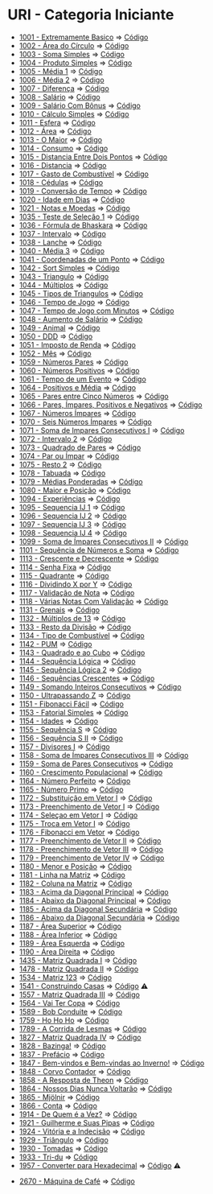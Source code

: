 # URI - Categoria Iniciante

* [1001 - Extremamente Basico](1001%20-%20Extremamente%20B%C3%A1sico.pdf) => [Código](ExtremamenteBasico.c)
* [1002 - Área do Círculo](1002%20-%20%C3%81rea%20do%20C%C3%ADrculo.pdf) => [Código](AreaDoCirculo.c)
* [1003 - Soma Simples](1003%20-%20Soma%20Simples.pdf) => [Código](SomaSimples.c)
* [1004 - Produto Simples](1004%20-%20Produto%20Simples.pdf) => [Código](ProdutoSimples.c)
* [1005 - Média 1](1005%20-%20M%C3%A9dia%201.pdf) => [Código](Media1.c)
* [1006 - Média 2](1006%20-%20M%C3%A9dia%202.pdf) => [Código](Media2.c)
* [1007 - Diferença](1007%20-%20Diferen%C3%A7a.pdf) => [Código](Diferenca.c)
* [1008 - Salário](1008%20-%20Sal%C3%A1rio.pdf) => [Código](Salario.c)
* [1009 - Salário Com Bônus](1009%20-%20Sal%C3%A1rio%20com%20B%C3%B4nus.pdf) => [Código](SalarioComBonus.c)
* [1010 - Cálculo Simples](1010%20-%20C%C3%A1lculo%20Simples.pdf) => [Código](CalculoSimples.c)
* [1011 - Esfera](1011%20-%20Esfera.pdf) => [Código](Esfera.c)
* [1012 - Área](1012%20-%20%C3%81rea.pdf) => [Código](Area.c)
* [1013 - O Maior](1013%20-%20O%20Maior.pdf) => [Código](OMaior.c)
* [1014 - Consumo](1014%20-%20Consumo.pdf) => [Código](Consumo.c)
* [1015 - Distancia Entre Dois Pontos](1015%20-%20Dist%C3%A2ncia%20Entre%20Dois%20Pontos.pdf) => [Código](DistanciaEntreDoisPontos.c)
* [1016 - Distancia](1016%20-%20Dist%C3%A2ncia.pdf) => [Código](Distancia.c)
* [1017 - Gasto de Combustível](1017%20-%20Gasto%20de%20Combust%C3%ADvel.pdf) => [Código](GastoDeCombustivel.c)
* [1018 - Cédulas](1018%20-%20C%C3%A9dulas.pdf) => [Código](Cedulas.c)
* [1019 - Conversão de Tempo](1019%20-%20Convers%C3%A3o%20de%20Tempo.pdf) => [Código](ConversaoDeTempo.c)
* [1020 - Idade em Dias](1020%20-%20Idade%20em%20Dias.pdf) => [Código](IdadeEmDias.c)
* [1021 - Notas e Moedas](1021%20-%20Notas%20e%20Moedas.pdf) => [Código](NotasEMoedas.c)
* [1035 - Teste de Seleção 1](1035%20-%20Teste%20de%20Seleção%201.pdf) => [Código](TesteDeSelecao1.c)
* [1036 - Fórmula de Bhaskara](1036%20-%20Fórmula%20de%20Bhaskara.pdf) => [Código](Bhaskara.c)
* [1037 - Intervalo](1037%20-%20Intervalo.pdf) => [Código](Intervalo.c)
* [1038 - Lanche](1038%20-%20Lanche.pdf) => [Código](Lanche.c)
* [1040 - Média 3](1040%20-%20Média%203.pdf) => [Código](Media3.c)
* [1041 - Coordenadas de um Ponto](1041%20-%20Coordenadas%20de%20um%20Ponto.pdf) => [Código](CoordenadasDeUmPonto.c)
* [1042 - Sort Simples](1042%20-%20Sort%20Simples.pdf) => [Código](SortSimples.c)
* [1043 - Triangulo](1043%20-%20Triângulo.pdf) => [Código](Triangulo.c)
* [1044 - Múltiplos](1044%20-%20Múltiplos.pdf) => [Código](Multiplos.c)
* [1045 - Tipos de Triangulos](1045%20-%20Tipos%20de%20Triângulos.pdf) => [Código](TiposDeTriangulos.c)
* [1046 - Tempo de Jogo](1046%20-%20Tempo%20de%20Jogo.pdf) => [Código](TempoDeJogo.c)
* [1047 - Tempo de Jogo com Minutos](1047%20-%20Tempo%20de%20Jogo%20com%20Minutos.pdf) => [Código](TempoDeJogoComMinutos.c)
* [1048 - Aumento de Salário](1048%20-%20Aumento%20de%20Salário.pdf) => [Código](AumentoDeSalario.c)
* [1049 - Animal](1049%20-%20Animal.pdf) => [Código](Animal.c)
* [1050 - DDD](1050%20-%20DDD.pdf) => [Código](DDD.c)
* [1051 - Imposto de Renda](1051%20-%20Imposto%20de%20Renda.pdf) => [Código](ImpostoDeRenda.c)
* [1052 - Mês](1052%20-%20Mês.pdf) => [Código](Mes.c)
* [1059 - Números Pares](1059%20-%20Números%20Pares.pdf) => [Código](NumerosPares.c)
* [1060 - Números Positivos](1060%20-%20Números%20Positivos.pdf) => [Código](NumerosPositivos.c)
* [1061 - Tempo de um Evento](1061%20-%20Tempo%20de%20um%20Evento.pdf) => [Código](TempoDeUmEvento.c)
* [1064 - Positivos e Média](1064%20-%20Positivos%20e%20Média.pdf) => [Código](PositivosEMedia.c)
* [1065 - Pares entre Cinco Números](1065%20-%20Pares%20entre%20Cinco%20Números.pdf) => [Código](ParesEntreCincoNumeros.c)
* [1066 - Pares, Ímpares, Positivos e Negativos](1066%20-%20Pares%2C%20Ímpares%2C%20Positivos%20e%20Negativos.pdf) => [Código](ParesImparesPositivosNegativos.c)
* [1067 - Números Ímpares](1067%20-%20Números%20Ímpares.pdf) => [Código](NúmerosImpares.c)
* [1070 - Seis Números Ímpares](1070%20-%20Seis%20Números%20Ímpares.pdf) => [Código](SeisNumerosImpares.c)
* [1071 - Soma de Impares Consecutivos I](1071%20-%20Soma%20de%20Impares%20Consecutivos%20I.pdf) => [Código](SomaDeImparesConsecutivos.c)
* [1072 - Intervalo 2](1072%20-%20Intervalo%202.pdf) => [Código](Intervalo2.c)
* [1073 - Quadrado de Pares](1073%20-%20Quadrado%20de%20Pares.pdf) => [Código](QuadradoDePares.c)
* [1074 - Par ou Ímpar](1074%20-%20Par%20ou%20Ímpar.pdf) => [Código](ParOuImpar.c)
* [1075 - Resto 2](1075%20-%20Resto%202.pdf) => [Código](Resto2.c)
* [1078 - Tabuada](1078%20-%20Tabuada.pdf) => [Código](Tabuada.c)
* [1079 - Médias Ponderadas](1079%20-%20Médias%20Ponderadas.pdf) => [Código](MediasPonderadas.c)
* [1080 - Maior e Posição](1080%20-%20Maior%20e%20Posição.pdf) => [Código](MaiorEPosicao.c)
* [1094 - Experiências](1094%20-%20Experiências.pdf) => [Código](Experiencias.c)
* [1095 - Sequencia IJ 1](1095%20-%20Sequencia%20IJ%201.pdf) => [Código](SequenciaIJ1.c)
* [1096 - Sequencia IJ 2](1096%20-%20Sequencia%20IJ%202.pdf) => [Código](SequenciaIJ2.c)
* [1097 - Sequencia IJ 3](1097%20-%20Sequencia%20IJ%203.pdf) => [Código](SequenciaIJ3.c)
* [1098 - Sequencia IJ 4](1098%20-%20Sequencia%20IJ%204.pdf) => [Código](SequenciaIJ4.c)
* [1099 - Soma de Ímpares Consecutivos II](1099%20-%20Soma%20de%20Impares%20Consecutivos%20II.pdf) => [Código](SomaDeImparesConsecutivos2.c)
* [1101 - Sequência de Números e Soma](1101%20-%20Sequencia%20de%20Numeros%20e%20Soma.pdf) => [Código](SequenciaDeNumerosESoma.c)
* [1113 - Crescente e Decrescente](1113%20-%20Crescente%20e%20Decrescente.pdf) => [Código](CrescenteEDecrescente.c)
* [1114 - Senha Fixa](1114%20-%20Senha%20Fixa.pdf) => [Código](SenhaFixa.c)
* [1115 - Quadrante](1115%20-%20Quadrante.pdf) => [Código](Quadrante.c)
* [1116 - Dividindo X por Y](1116%20-%20Dividindo%20X%20por%20Y.pdf) => [Código](DividindoXPorY.c)
* [1117 - Validação de Nota](1117%20-%20Validacao%20de%20Nota.pdf) => [Código](ValidacaoDeNota.c)
* [1118 - Várias Notas Com Validação](1118%20-%20Varias%20Notas%20Com%20Validacao.pdf) => [Código](VariasNotasComValidacao.c)
* [1131 - Grenais](1131%20-%20Grenais.pdf) => [Código](Grenais.c)
* [1132 - Múltiplos de 13](1132%20-%20Multiplos%20de%2013.pdf) => [Código](MultiplosDe13.c)
* [1133 - Resto da Divisão](1133%20-%20Resto%20da%20Divisao.pdf) => [Código](RestoDaDivisao.c)
* [1134 - Tipo de Combustível](1134%20-%20Tipo%20de%20Combustivel) => [Código](TipoDeCombustivel.c)
* [1142 - PUM](1142%20-%20PUM.pdf) => [Código](PUM.c)
* [1143 - Quadrado e ao Cubo](1143%20-%20Quadrado%20e%20ao%20Cubo.pdf) => [Código](QuadradoEAoCubo.c)
* [1144 - Sequência Lógica](1144%20-%20Sequencia%20Logica.pdf) => [Código](SequenciaLogica.c)
* [1145 - Sequência Lógica 2](1145%20-%20Sequencia%20Logica%202.pdf) => [Código](SequenciaLogica2.c)
* [1146 - Sequências Crescentes](1146%20-%20Sequencias%20Crescentes.pdf) => [Código](SequenciasCrescentes.c)
* [1149 - Somando Inteiros Consecutivos](1149%20-%20Somando%20Inteiros%20Consecutivos.pdf) => [Código](SomandoInteirosConsecutivos.c)
* [1150 - Ultrapassando Z](1150%20-%20Ultrapassando%20Z.pdf) => [Código](UltrapassandoZ.c)
* [1151 - Fibonacci Fácil](1151%20-%20Fibonacci%20Facil.pdf) => [Código](FibonnaciFacil.c)
* [1153 - Fatorial Simples](1153%20-%20Fatorial%20Simples.pdf) => [Código](FatorialSimples.c)
* [1154 - Idades](1154%20-%20Idades.pdf) => [Código](Idades.c)
* [1155 - Sequência S](1155%20-%20Sequencia%20S.pdf) => [Código](SequenciaS.c)
* [1156 - Sequência S II](1156%20-%20Sequencia%20S%20II.pdf) => [Código](SequenciaS2.c)
* [1157 - Divisores I](1157%20-%20Divisores%20I.pdf) => [Código](Divisores.c)
* [1158 - Soma de Ímpares Consecutivos III](1158%20-%20Soma%20de%20Impares%20Consecutivos%20III.pdf) => [Código](SomaDeImparesConsecutivos3.c)
* [1159 - Soma de Pares Consecutivos](1159%20-%20Soma%20de%20Pares%20Consecutivos.pdf) => [Código](SomaDeParesConsecutivos.c)
* [1160 - Crescimento Populacional](1160%20-%20Crescimento%20Populacional.pdf) => [Código](CrescimentoPopulacional.c)
* [1164 - Número Perfeito](1164%20-%20Numero%20Perfeito.pdf) => [Código](NumeroPerfeito.c)
* [1165 - Número Primo](1165%20-%20Numero%20Primo.pdf) => [Código](NumeroPrimo.c)
* [1172 - Substituição em Vetor I](1172%20-%20Substituicao%20em%20Vetor%20I.pdf) => [Código](SubstituicoesEmVetor.c)
* [1173 - Preenchimento de Vetor I](1173%20-%20Preenchimento%20de%20Vetor%20I.pdf) => [Código](PreenchimentoDeVetor.c)
* [1174 - Seleçao em Vetor I](1174%20-%20Selecao%20em%20Vetor%20I.pdf) => [Código](SelecaoEmVetor.c)
* [1175 - Troca em Vetor I](1175%20-%20Troca%20em%20Vetor%20I.pdf) => [Código](TrocaEmVetor.c)
* [1176 - Fibonacci em Vetor](1176%20-%20Fibonacci%20em%20Vetor.pdf) => [Código](FibonacciEmVetor.c)
* [1177 - Preenchimento de Vetor II](1177%20-%20Preenchimento%20de%20Vetor%20II.pdf) => [Código](PreenchimentoDeVetor2.c)
* [1178 - Preenchimento de Vetor III](1178%20-%20Preenchimento%20de%20Vetor%20III.pdf) => [Código](PreenchimentoDeVetor3.c)
* [1179 - Preenchimento de Vetor IV](1179%20-%20Preenchimento%20de%20Vetor%20IV.pdf) => [Código](PreenchimentoDeVetor4.c)
* [1180 - Menor e Posição](1180%20-%20Menor%20e%20Posicao.pdf) => [Código](MenorEPosicao.c)
* [1181 - Linha na Matriz](1181%20-%20Linha%20na%20Matriz.pdf) => [Código](LinhaNaMatriz.c)
* [1182 - Coluna na Matriz](1182%20-%20Coluna%20na%20Matriz.pdf) => [Código](ColunaNaMatriz.c)
* [1183 - Acima da Diagonal Principal](1183%20-%20Acima%20da%20Diagonal%20Principal.pdf) => [Código](AcimaDaDiagonalPrincipal.c)
* [1184 - Abaixo da Diagonal Principal](1184%20-%20Abaixo%20da%20Diagonal%20Principal.pdf) => [Código](AbaixoDaDiagonalPrincipal.c)
* [1185 - Acima da Diagonal Secundária](1185%20-%20Acima%20da%20Diagonal%20Secundária.pdf) => [Código](AcimaDaDiagonalSecundaria.c)
* [1186 - Abaixo da Diagonal Secundária](1186%20-%20Abaixo%20da%20Diagonal%20Secundária.pdf) => [Código](AbaixoDaDiagonalSecundaria.c)
* [1187 - Área Superior](1187%20-%20Área%20Superior.pdf) => [Código](AreaSuperior.c)
* [1188 - Área Inferior](1188%20-%20Área%20Inferior.pdf) => [Código](AreaInferior.c)
* [1189 - Área Esquerda](1189%20-%20Área%20Esquerda.pdf) => [Código](AreaEsquerda.c)
* [1190 - Área Direita](1190%20-%20Área%20Direita.pdf) => [Código](AreaDireita.c)
* [1435 - Matriz Quadrada I](1435%20-%20Matriz%20Quadrada%20I.pdf) => [Código](MatrizQuadrada.c)
* [1478 - Matriz Quadrada II](1478%20-%20Matriz%20Quadrada%20II.pdf) => [Código](MatrizQuadrada2.c)
* [1534 - Matriz 123](1534%20-%20Matriz%20123.pdf) => [Código](Matriz123.c)
* [1541 - Construindo Casas](1541%20-%20Construindo%20Casas.pdf) => [Código](ConstruindoCasas.c) :warning:
* [1557 - Matriz Quadrada III](1557%20-%20Matriz%20Quadrada%20III.pdf) => [Código](MatrizQuadrada3.c)
* [1564 - Vai Ter Copa](1564%20-%20Vai%20Ter%20Copa.pdf) => [Código](VaiTerCopa.c)
* [1589 - Bob Conduite](1589%20-%20Bob%20Conduite.pdf) => [Código](BobConduite.c)
* [1759 - Ho Ho Ho](1759%20-%20Ho%20Ho%20Ho.pdf) => [Código](HoHoHo.c)
* [1789 - A Corrida de Lesmas](1789%20-%20A%20Corrida%20de%20Lesmas.pdf) => [Código](CorridaDeLesmas.c)
* [1827 - Matriz Quadrada IV](1827%20-%20Matriz%20Quadrada%20IV.pdf) => [Código](MatrizQuadrada4.c)
* [1828 - Bazinga!](1828%20-%20Bazinga!.pdf) => [Código](Bazinga.c)
* [1837 - Prefácio](1837%20-%20Prefacio.pdf) => [Código](Prefacio.c)
* [1847 - Bem-vindos e Bem-vindas ao Inverno!](1847%20-%20Bem-vindos%20e%20Bem-vindas%20ao%20Inverno!.pdf) => [Código](BemvindosEBemvindas.c)
* [1848 - Corvo Contador](1848%20-%20Corvo%20Contador.pdf) => [Código](CorvoContador.c)
* [1858 - A Resposta de Theon](1858%20-%20A%20Resposta%20de%20Theon.pdf) => [Código](ARespostaDeTheon.c)
* [1864 - Nossos Dias Nunca Voltarão](1864%20-%20Nossos%20Dias%20Nunca%20Voltarão.pdf) => [Código](NossosDiasNuncaVoltarao.c)
* [1865 - Mjölnir](1865%20-%20Mjölnir.pdf) => [Código](Mjolnir.c)
* [1866 - Conta](1866%20-%20Conta.pdf) => [Código](Conta.c)
* [1914 - De Quem é a Vez?](1914%20-%20De%20Quem%20é%20a%20Vez.pdf) => [Código](DeQuemEAVez.c)
* [1921 - Guilherme e Suas Pipas](1921%20-%20Guilherme%20e%20Suas%20Pipas.pdf) => [Código](GuilhermeESuasPipas.c)
* [1924 - Vitória e a Indecisão](1924%20-%20Vitória%20e%20a%20Indecisão.pdf) => [Código](VitoriaEAIndecisao.c)
* [1929 - Triângulo](1929%20-%20Triângulo.pdf) => [Código](Triangulo2.c)
* [1930 - Tomadas](1930%20-%20Tomadas.pdf) => [Código](Tomadas.c)
* [1933 - Tri-du](1933%20-%20Tri-du.pdf) => [Código](Tridu.c)
* [1957 - Converter para Hexadecimal](1957%20-%20Converter%20para%20Hexadecimal.pdf) => [Código](ConverterParaHexa.c) :warning:
<!-- * [DDD](DDD.pdf) => [Código](codigo.c) -->
<!-- * [DDD](DDD.pdf) => [Código](codigo.c) -->
<!-- * [DDD](DDD.pdf) => [Código](codigo.c) -->
<!-- * [DDD](DDD.pdf) => [Código](codigo.c) -->
<!-- * [DDD](DDD.pdf) => [Código](codigo.c) -->
<!-- * [DDD](DDD.pdf) => [Código](codigo.c) -->
<!-- * [DDD](DDD.pdf) => [Código](codigo.c) -->
<!-- * [DDD](DDD.pdf) => [Código](codigo.c) -->
<!-- * [DDD](DDD.pdf) => [Código](codigo.c) -->
<!-- * [DDD](DDD.pdf) => [Código](codigo.c) -->
<!-- * [DDD](DDD.pdf) => [Código](codigo.c) -->
<!-- * [DDD](DDD.pdf) => [Código](codigo.c) -->
<!-- * [DDD](DDD.pdf) => [Código](codigo.c) -->
<!-- * [DDD](DDD.pdf) => [Código](codigo.c) -->
<!-- * [DDD](DDD.pdf) => [Código](codigo.c) -->
<!-- * [DDD](DDD.pdf) => [Código](codigo.c) -->
<!-- * [DDD](DDD.pdf) => [Código](codigo.c) -->
<!-- * [DDD](DDD.pdf) => [Código](codigo.c) -->
<!-- * [DDD](DDD.pdf) => [Código](codigo.c) -->
<!-- * [DDD](DDD.pdf) => [Código](codigo.c) -->
<!-- * [DDD](DDD.pdf) => [Código](codigo.c) -->
<!-- * [DDD](DDD.pdf) => [Código](codigo.c) -->
<!-- * [DDD](DDD.pdf) => [Código](codigo.c) -->
<!-- * [DDD](DDD.pdf) => [Código](codigo.c) -->
<!-- * [DDD](DDD.pdf) => [Código](codigo.c) -->
<!-- * [DDD](DDD.pdf) => [Código](codigo.c) -->
<!-- * [DDD](DDD.pdf) => [Código](codigo.c) -->
<!-- * [DDD](DDD.pdf) => [Código](codigo.c) -->
<!-- * [DDD](DDD.pdf) => [Código](codigo.c) -->
<!-- * [DDD](DDD.pdf) => [Código](codigo.c) -->
<!-- * [DDD](DDD.pdf) => [Código](codigo.c) -->
<!-- * [DDD](DDD.pdf) => [Código](codigo.c) -->
<!-- * [DDD](DDD.pdf) => [Código](codigo.c) -->
<!-- * [DDD](DDD.pdf) => [Código](codigo.c) -->
<!-- * [DDD](DDD.pdf) => [Código](codigo.c) -->
<!-- * [DDD](DDD.pdf) => [Código](codigo.c) -->
<!-- * [DDD](DDD.pdf) => [Código](codigo.c) -->
<!-- * [DDD](DDD.pdf) => [Código](codigo.c) -->
<!-- * [DDD](DDD.pdf) => [Código](codigo.c) -->
<!-- * [DDD](DDD.pdf) => [Código](codigo.c) -->
<!-- * [DDD](DDD.pdf) => [Código](codigo.c) -->
<!-- * [DDD](DDD.pdf) => [Código](codigo.c) -->
<!-- * [DDD](DDD.pdf) => [Código](codigo.c) -->
<!-- * [DDD](DDD.pdf) => [Código](codigo.c) -->
<!-- * [DDD](DDD.pdf) => [Código](codigo.c) -->
<!-- * [DDD](DDD.pdf) => [Código](codigo.c) -->
<!-- * [DDD](DDD.pdf) => [Código](codigo.c) -->
<!-- * [DDD](DDD.pdf) => [Código](codigo.c) -->
<!-- * [DDD](DDD.pdf) => [Código](codigo.c) -->
<!-- * [DDD](DDD.pdf) => [Código](codigo.c) -->
<!-- * [DDD](DDD.pdf) => [Código](codigo.c) -->
<!-- * [DDD](DDD.pdf) => [Código](codigo.c) -->
<!-- * [DDD](DDD.pdf) => [Código](codigo.c) -->
<!-- * [DDD](DDD.pdf) => [Código](codigo.c) -->
<!-- * [DDD](DDD.pdf) => [Código](codigo.c) -->
<!-- * [DDD](DDD.pdf) => [Código](codigo.c) -->
<!-- * [DDD](DDD.pdf) => [Código](codigo.c) -->
<!-- * [DDD](DDD.pdf) => [Código](codigo.c) -->
<!-- * [DDD](DDD.pdf) => [Código](codigo.c) -->
<!-- * [DDD](DDD.pdf) => [Código](codigo.c) -->
<!-- * [DDD](DDD.pdf) => [Código](codigo.c) -->
<!-- * [DDD](DDD.pdf) => [Código](codigo.c) -->
<!-- * [DDD](DDD.pdf) => [Código](codigo.c) -->
<!-- * [DDD](DDD.pdf) => [Código](codigo.c) -->
<!-- * [DDD](DDD.pdf) => [Código](codigo.c) -->
<!-- * [DDD](DDD.pdf) => [Código](codigo.c) -->
<!-- * [DDD](DDD.pdf) => [Código](codigo.c) -->
<!-- * [DDD](DDD.pdf) => [Código](codigo.c) -->
<!-- * [DDD](DDD.pdf) => [Código](codigo.c) -->
<!-- * [DDD](DDD.pdf) => [Código](codigo.c) -->
<!-- * [DDD](DDD.pdf) => [Código](codigo.c) -->
<!-- * [DDD](DDD.pdf) => [Código](codigo.c) -->
<!-- * [DDD](DDD.pdf) => [Código](codigo.c) -->
<!-- * [DDD](DDD.pdf) => [Código](codigo.c) -->
<!-- * [DDD](DDD.pdf) => [Código](codigo.c) -->
<!-- * [DDD](DDD.pdf) => [Código](codigo.c) -->
<!-- * [DDD](DDD.pdf) => [Código](codigo.c) -->
<!-- * [DDD](DDD.pdf) => [Código](codigo.c) -->
<!-- * [DDD](DDD.pdf) => [Código](codigo.c) -->
<!-- * [DDD](DDD.pdf) => [Código](codigo.c) -->
<!-- * [DDD](DDD.pdf) => [Código](codigo.c) -->
<!-- * [DDD](DDD.pdf) => [Código](codigo.c) -->
<!-- * [DDD](DDD.pdf) => [Código](codigo.c) -->
<!-- * [DDD](DDD.pdf) => [Código](codigo.c) -->
<!-- * [DDD](DDD.pdf) => [Código](codigo.c) -->
<!-- * [DDD](DDD.pdf) => [Código](codigo.c) -->
<!-- * [DDD](DDD.pdf) => [Código](codigo.c) -->
<!-- * [DDD](DDD.pdf) => [Código](codigo.c) -->
<!-- * [DDD](DDD.pdf) => [Código](codigo.c) -->
<!-- * [DDD](DDD.pdf) => [Código](codigo.c) -->
<!-- * [DDD](DDD.pdf) => [Código](codigo.c) -->
<!-- * [DDD](DDD.pdf) => [Código](codigo.c) -->
<!-- * [DDD](DDD.pdf) => [Código](codigo.c) -->
<!-- * [DDD](DDD.pdf) => [Código](codigo.c) -->
* [2670 - Máquina de Café](2670%20-%20Máquina%20de%20Café.pdf) => [Código](MaquinaDeCafe.c)
<!-- * [DDD](DDD.pdf) => [Código](codigo.c) -->
<!-- * [DDD](DDD.pdf) => [Código](codigo.c) -->
<!-- * [DDD](DDD.pdf) => [Código](codigo.c) -->

